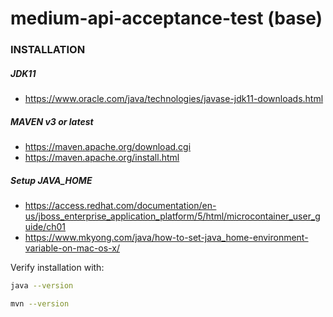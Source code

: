 # medium-api-acceptance-test (base)


### INSTALLATION
##### JDK11
- https://www.oracle.com/java/technologies/javase-jdk11-downloads.html

##### MAVEN v3 or latest
- https://maven.apache.org/download.cgi
- https://maven.apache.org/install.html

##### Setup JAVA_HOME
- https://access.redhat.com/documentation/en-us/jboss_enterprise_application_platform/5/html/microcontainer_user_guide/ch01
- https://www.mkyong.com/java/how-to-set-java_home-environment-variable-on-mac-os-x/

Verify installation with:
```sh
java --version
```
```sh
mvn --version
```